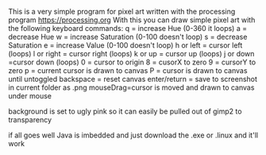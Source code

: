 This is a very simple program for pixel art written with the processing program https://processing.org
With this you can draw simple pixel art with the following keyboard commands:
q = increase Hue (0-360 it loops)
a = decrease Hue
w = increase Saturation (0-100 doesn't loop)
s = decrease Saturation
e = increase Value (0-100 doesn't loop)
h or left = cursor left (loops)
l or right = cursor right (loops)
k or up = cursor up (loops)
j or down =cursor down (loops)
0 = cursor to origin
8 = cusorX to zero
9 = cursorY to zero
p = current cursor is drawn to canvas
P = cursor is drawn to canvas until untoggled
backspace = reset canvas
enter/return = save to screenshot in current folder as .png
mouseDrag=cursor is moved and drawn to canvas under mouse

background is set to ugly pink so it can easily be pulled out of gimp2 to transparency

if all goes well Java is imbedded and just download the .exe or .linux and it'll work
